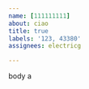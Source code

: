 ```yaml
---         
name: [111111111]
about: ciao
title: true
labels: '123, 43380'
assignees: electricg

---         
```


body a
